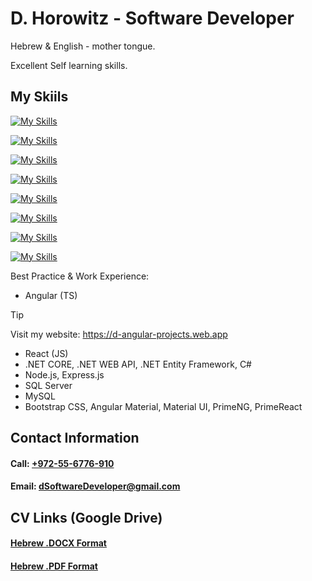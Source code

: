 # D. Horowitz - Software Developer

Hebrew & English - mother tongue.

Excellent Self learning skills.

## My Skiils

[![My Skills](https://skillicons.dev/icons?i=dotnet,c,cs,cpp)](https://skillicons.dev)

[![My Skills](https://skillicons.dev/icons?i=angular,react,js,ts,html,css,bootstrap,materialui)](https://skillicons.dev)

[![My Skills](https://skillicons.dev/icons?i=express,nextjs,nodejs)](https://skillicons.dev)

[![My Skills](https://skillicons.dev/icons?i=java,py)](https://skillicons.dev)

[![My Skills](https://skillicons.dev/icons?i=windows,linux,ubuntu)](https://skillicons.dev)

[![My Skills](https://skillicons.dev/icons?i=idea,pycharm,visualstudio,vscode)](https://skillicons.dev)

[![My Skills](https://skillicons.dev/icons?i=git,github,azure,firebase)](https://skillicons.dev)

[![My Skills](https://skillicons.dev/icons?i=mysql,npm,postman,stackoverflow)](https://skillicons.dev)

Best Practice & Work Experience:
* Angular (TS)
> [!TIP]
> Visit my website: https://d-angular-projects.web.app
* React (JS)
* .NET CORE, .NET WEB API, .NET Entity Framework, C#
* Node.js, Express.js
* SQL Server
* MySQL
* Bootstrap CSS, Angular Material, Material UI, PrimeNG, PrimeReact

## Contact Information
#### Call: [+972-55-6776-910](tel:+972556776910)
#### Email: [dSoftwareDeveloper@gmail.com](mailto:dsoftwaredeveloper@gmail.com)


## CV Links (Google Drive)
#### [Hebrew .DOCX Format](https://drive.google.com/file/d/1mjRjVmXIEnys7u_fkK9gHvRwANEZKHwN/view?usp=drive_link)
#### [Hebrew .PDF Format](https://drive.google.com/file/d/1hPby88AIvvwuVNA8KSimO9weQCAiV4Dj/view?usp=drive_link)

<!--
**d-horowitz/d-horowitz** is a ✨ _special_ ✨ repository because its `README.md` (this file) appears on your GitHub profile.

Here are some ideas to get you started:

- 🔭 I’m currently working on ...
- 🌱 I’m currently learning ...
- 👯 I’m looking to collaborate on ...
- 🤔 I’m looking for help with ...
- 💬 Ask me about ...
- 📫 How to reach me: ...
- 😄 Pronouns: ...
- ⚡ Fun fact: ...
-->
